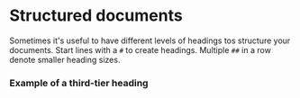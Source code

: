 # Structured documents

Sometimes it's useful to have different levels of headings tos structure your documents. Start lines with a `#` to create headings. Multiple `##`
in a row denote smaller heading sizes.

### Example of a third-tier heading
